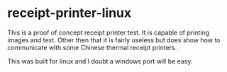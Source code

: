 # receipt-printer-linux
This is a proof of concept receipt printer test. It is capable of printing images and text. Other then that it is fairly useless but does show how to communicate with some Chinese thermal receipt printers.

This was built for linux and I doubt a windows port will be easy.
